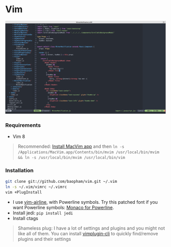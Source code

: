 # Vim

![screenshot](screenshot.png)


### Requirements

* Vim 8

> Recommended: [Install MacVim app](https://github.com/macvim-dev/macvim/releases) and then `ln -s /Applications/MacVim.app/Contents/bin/mvim /usr/local/bin/mvim && ln -s /usr/local/bin/mvim /usr/local/bin/vim`


### Installation

```bash
git clone git://github.com/baopham/vim.git ~/.vim
ln -s ~/.vim/vimrc ~/.vimrc
vim +PlugInstall
```
* I use [vim-airline](https://github.com/bling/vim-airline), with Powerline symbols. Try this patched font if you want Powerline symbols: [Monaco for Powerline](https://gist.github.com/baopham/1838072/raw/2c0e00770826e651d1e355962e751325edb0f1ee/Monaco%20for%20Powerline.otf).  
* Install jedi: `pip install jedi`
* Install ctags

> Shameless plug: I have a lot of settings and plugins and you might not like all of them. You can install [vimplugin-cli](https://github.com/baopham/vimplugin-cli) to quickly find/remove plugins and their settings
